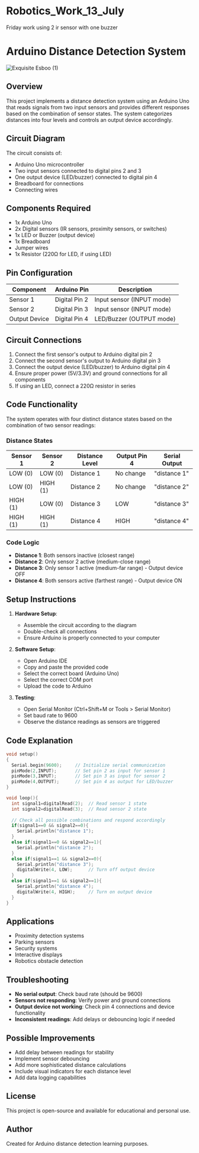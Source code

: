 # Robotics_Work_13_July
Friday work using 2 ir sensor with one buzzer
# Arduino Distance Detection System
![Exquisite Esboo (1)](https://github.com/user-attachments/assets/cc77b104-b86d-49ae-9e87-343074c8a6fa)


## Overview
This project implements a distance detection system using an Arduino Uno that reads signals from two input sensors and provides different responses based on the combination of sensor states. The system categorizes distances into four levels and controls an output device accordingly.

## Circuit Diagram
The circuit consists of:
- Arduino Uno microcontroller
- Two input sensors connected to digital pins 2 and 3
- One output device (LED/buzzer) connected to digital pin 4
- Breadboard for connections
- Connecting wires

## Components Required
- 1x Arduino Uno
- 2x Digital sensors (IR sensors, proximity sensors, or switches)
- 1x LED or Buzzer (output device)
- 1x Breadboard
- Jumper wires
- 1x Resistor (220Ω for LED, if using LED)

## Pin Configuration
| Component | Arduino Pin | Description |
|-----------|-------------|-------------|
| Sensor 1  | Digital Pin 2 | Input sensor (INPUT mode) |
| Sensor 2  | Digital Pin 3 | Input sensor (INPUT mode) |
| Output Device | Digital Pin 4 | LED/Buzzer (OUTPUT mode) |

## Circuit Connections
1. Connect the first sensor's output to Arduino digital pin 2
2. Connect the second sensor's output to Arduino digital pin 3
3. Connect the output device (LED/buzzer) to Arduino digital pin 4
4. Ensure proper power (5V/3.3V) and ground connections for all components
5. If using an LED, connect a 220Ω resistor in series

## Code Functionality
The system operates with four distinct distance states based on the combination of two sensor readings:

### Distance States
| Sensor 1 | Sensor 2 | Distance Level | Output Pin 4 | Serial Output |
|----------|----------|----------------|--------------|---------------|
| LOW (0)  | LOW (0)  | Distance 1     | No change    | "distance 1"  |
| LOW (0)  | HIGH (1) | Distance 2     | No change    | "distance 2"  |
| HIGH (1) | LOW (0)  | Distance 3     | LOW          | "distance 3"  |
| HIGH (1) | HIGH (1) | Distance 4     | HIGH         | "distance 4"  |

### Code Logic
- **Distance 1**: Both sensors inactive (closest range)
- **Distance 2**: Only sensor 2 active (medium-close range)
- **Distance 3**: Only sensor 1 active (medium-far range) - Output device OFF
- **Distance 4**: Both sensors active (farthest range) - Output device ON

## Setup Instructions
1. **Hardware Setup**:
   - Assemble the circuit according to the diagram
   - Double-check all connections
   - Ensure Arduino is properly connected to your computer

2. **Software Setup**:
   - Open Arduino IDE
   - Copy and paste the provided code
   - Select the correct board (Arduino Uno)
   - Select the correct COM port
   - Upload the code to Arduino

3. **Testing**:
   - Open Serial Monitor (Ctrl+Shift+M or Tools > Serial Monitor)
   - Set baud rate to 9600
   - Observe the distance readings as sensors are triggered

## Code Explanation
```cpp
void setup()
{
  Serial.begin(9600);     // Initialize serial communication
  pinMode(2,INPUT);       // Set pin 2 as input for sensor 1
  pinMode(3,INPUT);       // Set pin 3 as input for sensor 2
  pinMode(4,OUTPUT);      // Set pin 4 as output for LED/buzzer
}

void loop(){
  int signal1=digitalRead(2);  // Read sensor 1 state
  int signal2=digitalRead(3);  // Read sensor 2 state
  
  // Check all possible combinations and respond accordingly
  if(signal1==0 && signal2==0){
    Serial.println("distance 1");
  }
  else if(signal1==0 && signal2==1){
    Serial.println("distance 2");
  }
  else if(signal1==1 && signal2==0){
    Serial.println("distance 3");
    digitalWrite(4, LOW);      // Turn off output device
  }
  else if(signal1==1 && signal2==1){
    Serial.println("distance 4");
    digitalWrite(4, HIGH);     // Turn on output device
  }
}
```

## Applications
- Proximity detection systems
- Parking sensors
- Security systems
- Interactive displays
- Robotics obstacle detection

## Troubleshooting
- **No serial output**: Check baud rate (should be 9600)
- **Sensors not responding**: Verify power and ground connections
- **Output device not working**: Check pin 4 connections and device functionality
- **Inconsistent readings**: Add delays or debouncing logic if needed

## Possible Improvements
- Add delay between readings for stability
- Implement sensor debouncing
- Add more sophisticated distance calculations
- Include visual indicators for each distance level
- Add data logging capabilities

## License
This project is open-source and available for educational and personal use.

## Author
Created for Arduino distance detection learning purposes.
